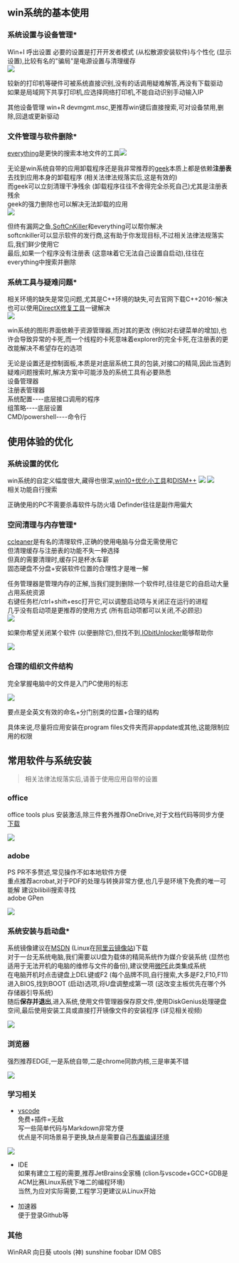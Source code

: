 ## win系统的基本使用

### 系统设置与设备管理*

Win+I 呼出设置 必要的设置是打开开发者模式 (从松散源安装软件)与个性化 (显示设置),比较有名的"骗局"是电源设置与清理缓存  
![](https://s2.loli.net/2024/05/20/SgjoZb5srhDiWFX.png)

较新的打印机等硬件可被系统直接识别,没有的话调用疑难解答,再没有下载驱动  
如果是局域网下共享打印机,应选择网络打印机,不能自动识别手动输入IP

其他设备管理 win+R devmgmt.msc,更推荐win键后直接搜索,可对设备禁用,删除,回退或更新驱动

### 文件管理与软件删除*

[everything](https://www.voidtools.com/zh-cn/downloads/)是更快的搜索本地文件的工具![](https://s2.loli.net/2024/05/20/yswIYa1xXq8Wb7l.png)

无论是win系统自带的应用卸载程序还是我非常推荐的[geek](https://geekuninstaller.com/)本质上都是依赖**注册表**去找到应用本身的卸载程序 (相关法律法规落实后,这是有效的)  
而geek可以立刻清理干净残余 (卸载程序往往不舍得完全杀死自己)尤其是注册表残余  
geek的强力删除也可以解决无法卸载的应用  
![](https://s2.loli.net/2024/05/21/n4u2176daxbXOPj.png)

但终有漏网之鱼,[SoftCnKiller](https://blog.csdn.net/hfhbutn/article/details/104799162)和everything可以帮你解决  
softcnkiller可以显示软件的发行商,这有助于你发现目标,不过相关法律法规落实后,我们鲜少使用它  
最后,如果一个程序没有注册表 (这意味着它无法自己设置自启动),往往在everything中搜索并删除

### 系统工具与疑难问题*

相关环境的缺失是常见问题,尤其是C++环境的缺失,可去官网下载C++2016-解决  
也可以使用[DirectX修复工具](https://blog.csdn.net/vbcom/article/details/7245186)一键解决  
![](https://s2.loli.net/2024/05/21/OeUpoXBNw31qs4I.png)

win系统的图形界面依赖于资源管理器,而对其的更改 (例如对右键菜单的增加),也许会导致异常的卡死,而一个线程的卡死意味着explorer的完全卡死,在注册表的更改能解决不希望存在的选项

无论是设置还是控制面板,本质是对底层系统工具的包装,对接口的精简,因此当遇到疑难问题搜索时,解决方案中可能涉及的系统工具有必要熟悉  
设备管理器  
注册表管理器  
系统配置----底层接口调用的程序    
组策略----底层设置  
CMD/powershell----命令行


## 使用体验的优化

### 系统设置的优化

win系统的自定义幅度很大,藏得也很深,[win10+优化小工具](https://www.52pojie.cn/thread-1651910-1-1.html)和[DISM++](https://chuyu.me/zh-Hans/)
![](https://s2.loli.net/2024/05/21/oOjalneFxYJygZ7.png)
![](https://s2.loli.net/2024/05/21/FrGA6yMfTNsi4wn.png)  
相关功能自行搜索

正确使用的PC不需要杀毒软件与防火墙
Definder往往是副作用偏大

### 空间清理与内存管理*

[ccleaner](https://www.ccleaner.com/zh-cn)是有名的清理软件,正确的使用电脑与分盘无需使用它  
但清理缓存与注册表的功能不失一种选择  
但真的需要清理时,缓存只是杯水车薪  
固态硬盘不分盘+安装软件位置的合理性才是唯一解

任务管理器是管理内存的正解,当我们提到删除一个软件时,往往是它的自启动大量占用系统资源  
右键任务栏/ctrl+shift+esc打开它,可以调整启动项与关闭正在运行的进程  
几乎没有启动项是更推荐的使用方式 (所有启动项都可以关闭,不必顾忌)  
![](https://s2.loli.net/2024/05/21/o7KRpXzBDLrQTGE.png)

如果你希望关闭某个软件 (以便删除它),但找不到,[IObitUnlocker](https://www.iobit.com/en/iobit-unlocker.php)能够帮助你

![](https://s2.loli.net/2024/05/22/y6wGNerOiPz95v8.png)

### 合理的组织文件结构

完全掌握电脑中的文件是入门PC使用的标志  

![](https://s2.loli.net/2024/05/21/qQnOdmv29JGfuUR.png)  

要点是全英文有效的命名+分门别类的位置+合理的结构

具体来说,尽量将应用安装在program files文件夹而非appdate或其他,这能限制应用的权限

## 常用软件与系统安装

> 相关法律法规落实后,请善于使用应用自带的设置

### office

office tools plus 安装激活,除三件套外推荐OneDrive,对于文档代码等同步方便  
[下载](https://otp.landian.vip/zh-cn/)  

![](https://s2.loli.net/2024/05/20/yjp6LHcRg1lumCP.png)

### adobe

PS PR不多赘述,常见操作不如本地软件方便  
重点推荐acrobat,对于PDF的处理与转换非常方便,也几乎是环境下免费的唯一可能解
建议bilibili搜索寻找  
adobe GPen

![](https://s2.loli.net/2024/05/20/f9rOnYNqRW1AoLB.png)

### 系统安装与启动盘*

系统镜像建议在[MSDN](https://next.itellyou.cn/) (Linux在[阿里云镜像站](https://link.zhihu.com/?target=https%3A//developer.aliyun.com/mirror/))下载  
对于一台无系统电脑,我们需要以U盘为载体的精简系统作为媒介安装系统 (显然也适用于无法开机的电脑的维修与文件的备份),建议使用[微PE](https://www.wepe.com.cn/download.html)此类集成系统  
在电脑开机时点击键盘上DEL键或F2 (每个品牌不同,自行搜索,大多是F2,F10,F11)进入BIOS,找到BOOT (启动)选项,将U盘调整成第一项 (这改变主板优先在哪个外存储器引导系统)  
随后**保存并退出**,进入系统,使用文件管理器保存原文件,使用DiskGenius处理硬盘空间,最后使用安装工具或直接打开镜像文件的安装程序 (详见相关视频)

![](https://s2.loli.net/2024/05/20/XqSsUFVCy3nGALj.png)

### 浏览器

强烈推荐EDGE,一是系统自带,二是chrome同款内核,三是审美不错

![](https://s2.loli.net/2024/05/20/jPl9DofmI3OCSrv.png)

### 学习相关

- [vscode](https://code.visualstudio.com/download)  
免费+插件=无敌  
写一些简单代码与Markdown非常方便  
优点是不同场景易于更换,缺点是需要自己[布置编译环境](https://www.bilibili.com/video/BV1BQ4y1j7fY/?spm_id_from=333.337.search-card.all.click&vd_source=2499dec4a6dc444afbb1ff9583447bca)

![](https://s2.loli.net/2024/05/20/Ancz2wFGExQoLhC.png)

- IDE  
如果有建立工程的需要,推荐JetBrains全家桶 (clion与vscode+GCC+GDB是ACM比赛Linux系统下唯二的编程环境)  
当然,为应对实际需要,工程学习更建议从Linux开始

- 加速器  
便于登录Github等

### 其他

WinRAR 向日葵 utools (神) sunshine foobar IDM OBS